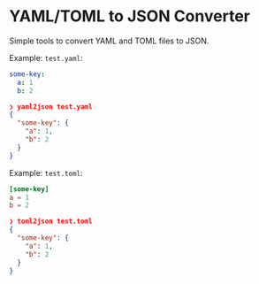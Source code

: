 # YAML/TOML to JSON Converter

Simple tools to convert YAML and TOML files to JSON.

Example: `test.yaml`:
```yaml
some-key:
  a: 1
  b: 2
```

```json
❯ yaml2json test.yaml
{
  "some-key": {
    "a": 1,
    "b": 2
  }
}
```

Example: `test.toml`:
```toml
[some-key]
a = 1
b = 2
```

```json
❯ toml2json test.toml
{
  "some-key": {
    "a": 1,
    "b": 2
  }
}
```
